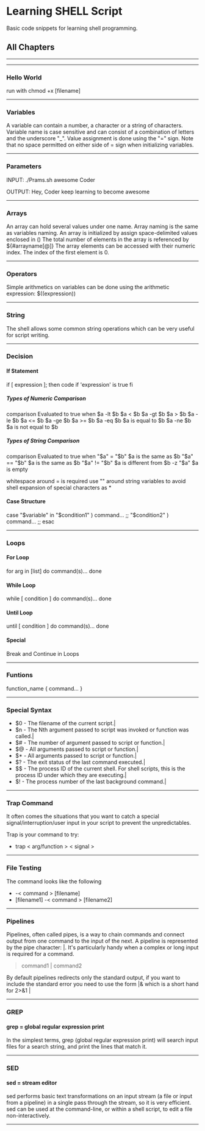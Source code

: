# Learning SHELL Script

Basic code snippets for learning shell programming.

## All Chapters

***
***

### Hello World

run with chmod +x [filename]

***

### Variables

A variable can contain a number, a character or a string of characters. Variable name is case sensitive and can consist of a combination of letters and the underscore "_". Value assignment is done using the "=" sign. Note that no space permitted on either side of = sign when initializing variables.

***

### Parameters

INPUT:
./Prams.sh awesome Coder

OUTPUT:
Hey, Coder keep learning to become awesome

***

### Arrays

An array can hold several values under one name. Array naming is the same as variables naming. An array is initialized by assign space-delimited values enclosed in ()
The total number of elements in the array is referenced by ${#arrayname[@]}
The array elements can be accessed with their numeric index. The index of the first element is 0.

***

### Operators

Simple arithmetics on variables can be done using the arithmetic expression: $((expression))

***

### String

The shell allows some common string operations which can be very useful for script writing.

***

### Decision

#### If Statement

if [ expression ]; then
code if 'expression' is true
fi

##### Types of Numeric Comparison

comparison    Evaluated to true when
$a -lt $b    $a < $b
$a -gt $b    $a > $b
$a -le $b    $a <= $b
$a -ge $b    $a >= $b
$a -eq $b    $a is equal to $b
$a -ne $b    $a is not equal to $b

##### Types of String Comparison

comparison    Evaluated to true when
"$a" = "$b"     $a is the same as $b
"$a" == "$b"    $a is the same as $b
"$a" != "$b"    $a is different from $b
-z "$a"         $a is empty

whitespace around = is required
use "" around string variables to avoid shell expansion of special characters as *

#### Case Structure

case "$variable" in
    "$condition1" )
        command...
    ;;
    "$condition2" )
        command...
    ;;
esac

***

### Loops

#### For Loop

for arg in [list]
do
 command(s)...
done

#### While Loop

while [ condition ]
do
 command(s)...
done

#### Until Loop

until [ condition ]
do
 command(s)...
done

#### Special

Break and Continue in Loops

***

### Funtions

function_name {
  command...
}

***

### Special Syntax

- $0 - The filename of the current script.|
- $n - The Nth argument passed to script was invoked or function was called.|
- $# - The number of argument passed to script or function.|
- $@ - All arguments passed to script or function.|
- $* - All arguments passed to script or function.|
- $? - The exit status of the last command executed.|
- $$ - The process ID of the current shell. For shell scripts, this is the process ID under which they are executing.|
- $! - The process number of the last background command.|

***

### Trap Command

It often comes the situations that you want to catch a special signal/interruption/user input in your script to prevent the unpredictables.

Trap is your command to try:

- trap < arg/function > < signal >

***

### File Testing

The command looks like the following

- -< command > [filename]
- [filename1] -< command > [filename2]

***

### Pipelines

Pipelines, often called pipes, is a way to chain commands and connect output from one command to the input of the next. A pipeline is represented by the pipe character: |. It's particularly handy when a complex or long input is required for a command.

> command1 | command2

By default pipelines redirects only the standard output, if you want to include the standard error you need to use the form |& which is a short hand for 2>&1 |

***

### GREP

#### grep = global regular expression print

In the simplest terms, grep (global regular expression print) will search input files for a search
string, and print the lines that match it.

***

### SED

#### sed = stream editor

sed performs basic text transformations on an input stream (a file or input from a pipeline) in a
single pass through the stream, so it is very efficient.
sed can be used at the command-line, or within a shell script, to edit a file non-interactively.

***
